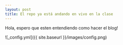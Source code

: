 ```yaml
---
layout: post
title: El repo ya está andando en vivo en la clase
---
```


Hola, espero que esten entendiendo como hacer el blog!

![_config.yml]({{ site.baseurl }}/images/config.png)
